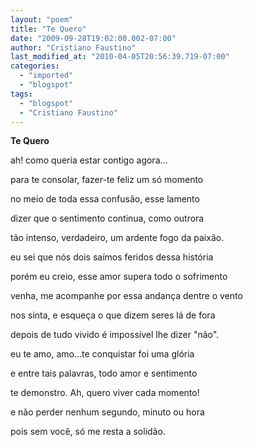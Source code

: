 ```yaml
---
layout: "poem"
title: "Te Quero"
date: "2009-09-28T19:02:00.002-07:00"
author: "Cristiano Faustino"
last_modified_at: "2010-04-05T20:56:39.719-07:00"
categories:
  - "imported"
  - "blogspot"
tags:
  - "blogspot"
  - "Cristiano Faustino"
---
```


<span style="font-weight: bold;">Te Quero

ah! como queria estar contigo agora...

para te consolar, fazer-te feliz um só momento

no meio de toda essa confusão, esse lamento

dizer que o sentimento continua, como outrora

tão intenso, verdadeiro, um ardente fogo da paixão.

eu sei que nós dois saímos feridos dessa história

porém eu creio, esse amor supera todo o sofrimento

venha, me acompanhe por essa andança dentre o vento

nos sinta, e esqueça o que dizem seres lá de fora

depois de tudo vivido é impossível lhe dizer "não".

eu te amo, amo...te conquistar foi uma glória

e entre tais palavras, todo amor e sentimento

te demonstro. Ah, quero viver cada momento!

e não perder nenhum segundo, minuto ou hora

pois sem você, só me resta a solidão.